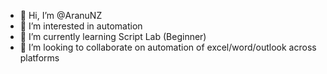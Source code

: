 - 👋 Hi, I’m @AranuNZ
- 👀 I’m interested in automation
- 🌱 I’m currently learning Script Lab (Beginner)
- 💞️ I’m looking to collaborate on automation of excel/word/outlook across platforms
<!---
AranuNZ/AranuNZ is a ✨ special ✨ repository because its `README.md` (this file) appears on your GitHub profile.
You can click the Preview link to take a look at your changes.
--->
